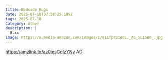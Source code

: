 ```yaml
---
title: Bedside Rugs
date: 2025-07-18T07:58:25.189Z
tags: 2025-07-18
Category: other
description: |
  8.xx
image: https://m.media-amazon.com/images/I/81Ifp8z1d0L._AC_SL1500_.jpg
---
```

https://amzlink.to/az0ipsGqIzYNy
AD
